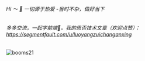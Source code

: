 ###### Hi ～ 👋 一切源于热爱       -当时不杂，做好当下
###### 多多交流，一起学前端🤔。我的思否技术文章（欢迎点赞）：https://segmentfault.com/u/luoyangzuichanganxing

![booms21](https://github-readme-stats.vercel.app/api?username=booms21&show_icons=true&include_all_commits=true?count_private=true?include_all_commits=true&theme=vue)
